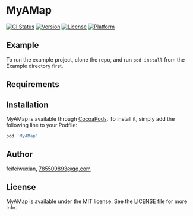 # MyAMap

[![CI Status](http://img.shields.io/travis/feifeiwuxian/MyAMap.svg?style=flat)](https://travis-ci.org/feifeiwuxian/MyAMap)
[![Version](https://img.shields.io/cocoapods/v/MyAMap.svg?style=flat)](http://cocoapods.org/pods/MyAMap)
[![License](https://img.shields.io/cocoapods/l/MyAMap.svg?style=flat)](http://cocoapods.org/pods/MyAMap)
[![Platform](https://img.shields.io/cocoapods/p/MyAMap.svg?style=flat)](http://cocoapods.org/pods/MyAMap)

## Example

To run the example project, clone the repo, and run `pod install` from the Example directory first.

## Requirements

## Installation

MyAMap is available through [CocoaPods](http://cocoapods.org). To install
it, simply add the following line to your Podfile:

```ruby
pod 'MyAMap'
```

## Author

feifeiwuxian, 785509893@qq.com

## License

MyAMap is available under the MIT license. See the LICENSE file for more info.
